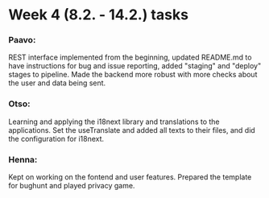 # Week 4 (8.2. - 14.2.) tasks

### Paavo:

REST interface implemented from the beginning, updated README.md to have instructions for bug and issue reporting, added "staging" and "deploy" stages to pipeline. Made the backend more robust with more checks about the user and data being sent.

### Otso: 
Learning and applying the i18next library and translations to the applications. Set the useTranslate and added all texts to their files, and did the configuration for i18next.

### Henna:
Kept on working on the fontend and user features. Prepared the template for bughunt and played privacy game.

